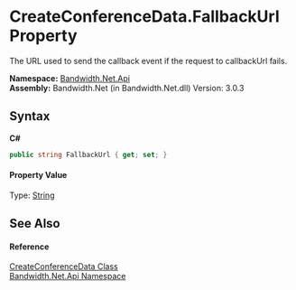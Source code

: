 ﻿# CreateConferenceData.FallbackUrl Property 
 

The URL used to send the callback event if the request to callbackUrl fails.

**Namespace:**&nbsp;<a href ="N_Bandwidth_Net_Api.md">Bandwidth.Net.Api</a><br />**Assembly:**&nbsp;Bandwidth.Net (in Bandwidth.Net.dll) Version: 3.0.3

## Syntax

**C#**<br />
``` C#
public string FallbackUrl { get; set; }
```


#### Property Value
Type: <a href="http://msdn2.microsoft.com/en-us/library/s1wwdcbf" target="_blank">String</a>

## See Also


#### Reference
<a href ="T_Bandwidth_Net_Api_CreateConferenceData.md">CreateConferenceData Class</a><br /><a href ="N_Bandwidth_Net_Api.md">Bandwidth.Net.Api Namespace</a><br />